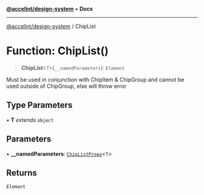 [**@accelint/design-system**](../README.md) • **Docs**

***

[@accelint/design-system](../README.md) / ChipList

# Function: ChipList()

> **ChipList**\<`T`\>(`__namedParameters`): `Element`

Must be used in conjunction with ChipItem & ChipGroup and
cannot be used outside of ChipGroup, else will throw error

## Type Parameters

• **T** *extends* `object`

## Parameters

• **\_\_namedParameters**: [`ChipListProps`](../type-aliases/ChipListProps.md)\<`T`\>

## Returns

`Element`

